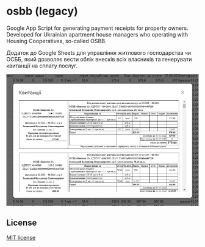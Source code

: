 # osbb (legacy)

Google App Script for generating payment receipts for property owners. Developed for Ukrainian apartment house managers who operating with Housing Cooperatives, so-called OSBB.

Додаток до Google Sheets для управління житлового господарства чи ОСББ, який дозволяє вести облік внесків всіх власників та генерувати квитанції на сплату послуг.

![Screenshot](screenshot.png)

## License

[MIT license](LICENSE)
